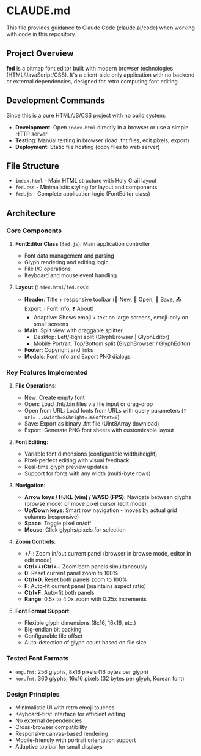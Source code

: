 # CLAUDE.md

This file provides guidance to Claude Code (claude.ai/code) when working with code in this repository.

## Project Overview

**fed** is a bitmap font editor built with modern browser technologies (HTML/JavaScript/CSS). It's a client-side only application with no backend or external dependencies, designed for retro computing font editing.

## Development Commands

Since this is a pure HTML/JS/CSS project with no build system:
- **Development**: Open `index.html` directly in a browser or use a simple HTTP server
- **Testing**: Manual testing in browser (load .fnt files, edit pixels, export)
- **Deployment**: Static file hosting (copy files to web server)

## File Structure

- `index.html` - Main HTML structure with Holy Grail layout
- `fed.css` - Minimalistic styling for layout and components  
- `fed.js` - Complete application logic (FontEditor class)

## Architecture

### Core Components

1. **FontEditor Class** (`fed.js`): Main application controller
   - Font data management and parsing
   - Glyph rendering and editing logic
   - File I/O operations
   - Keyboard and mouse event handling

2. **Layout** (`index.html`/`fed.css`):
   - **Header**: Title + responsive toolbar (📄 New, 📂 Open, 💾 Save, 📤 Export, ℹ️ Font Info, ❓ About)
     - Adaptive: Shows emoji + text on large screens, emoji-only on small screens
   - **Main**: Split view with draggable splitter
     - Desktop: Left/Right split (GlyphBrowser | GlyphEditor) 
     - Mobile Portrait: Top/Bottom split (GlyphBrowser / GlyphEditor)
   - **Footer**: Copyright and links
   - **Modals**: Font Info and Export PNG dialogs

### Key Features Implemented

1. **File Operations**:
   - New: Create empty font
   - Open: Load .fnt/.bin files via file input or drag-drop
   - Open from URL: Load fonts from URLs with query parameters (`?url=...&width=8&height=16&offset=0`)
   - Save: Export as binary .fnt file (Uint8Array download)
   - Export: Generate PNG font sheets with customizable layout

2. **Font Editing**:
   - Variable font dimensions (configurable width/height)
   - Pixel-perfect editing with visual feedback
   - Real-time glyph preview updates
   - Support for fonts with any width (multi-byte rows)

3. **Navigation**:
   - **Arrow keys / HJKL (vim) / WASD (FPS)**: Navigate between glyphs (browse mode) or move pixel cursor (edit mode)
   - **Up/Down keys**: Smart row navigation - moves by actual grid columns (responsive)
   - **Space**: Toggle pixel on/off
   - **Mouse**: Click glyphs/pixels for selection

4. **Zoom Controls**:
   - **+/-**: Zoom in/out current panel (browser in browse mode, editor in edit mode)
   - **Ctrl++/Ctrl+-**: Zoom both panels simultaneously
   - **0**: Reset current panel zoom to 100%
   - **Ctrl+0**: Reset both panels zoom to 100%
   - **F**: Auto-fit current panel (maintains aspect ratio)
   - **Ctrl+F**: Auto-fit both panels
   - **Range**: 0.5x to 4.0x zoom with 0.25x increments

5. **Font Format Support**:
   - Flexible glyph dimensions (8x16, 16x16, etc.)
   - Big-endian bit packing
   - Configurable file offset
   - Auto-detection of glyph count based on file size

### Tested Font Formats

- `eng.fnt`: 256 glyphs, 8x16 pixels (16 bytes per glyph)
- `kor.fnt`: 360 glyphs, 16x16 pixels (32 bytes per glyph, Korean font)

### Design Principles

- Minimalistic UI with retro emoji touches
- Keyboard-first interface for efficient editing
- No external dependencies
- Cross-browser compatibility
- Responsive canvas-based rendering
- Mobile-friendly with portrait orientation support
- Adaptive toolbar for small displays
